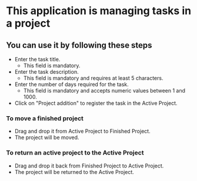 # This application is managing tasks in a project

## You can use it by following these steps

- Enter the task title.
  - This field is mandatory.
- Enter the task description.
  - This field is mandatory and requires at least 5 characters.
- Enter the number of days required for the task.
  - This field is mandatory and accepts numeric values between 1 and 1000.
- Click on "Project addition" to register the task in the Active Project.

### To move a finished project

- Drag and drop it from Active Project to Finished Project.
- The project will be moved.

### To return an active project to the Active Project

- Drag and drop it back from Finished Project to Active Project.
- The project will be returned to the Active Project.
